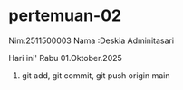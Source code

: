 # pertemuan-02                    
Nim:2511500003
Nama :Deskia Adminitasari

Hari ini' Rabu 01.Oktober.2025
<ol>
    <li>git add, git commit, git push origin main</li>
</ol>